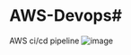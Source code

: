 # AWS-Devops#
AWS ci/cd pipeline
![image](https://user-images.githubusercontent.com/97147942/166874563-c5becf9f-167e-4dc2-83d3-a49b3e79a5ad.png)


